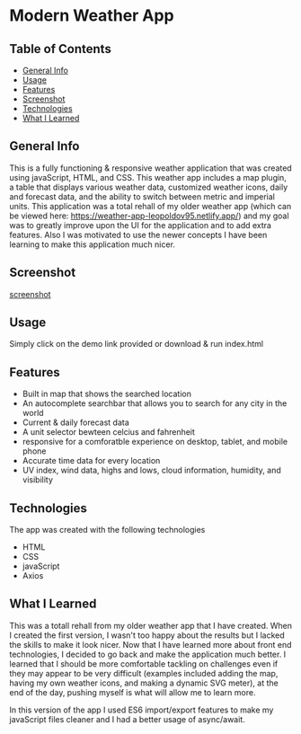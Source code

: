# Modern Weather App
## Table of Contents
* [General Info](#general-info)
* [Usage](#usage)
* [Features](#features)
* [Screenshot](#screenshot)
* [Technologies](#technologies)
* [What I Learned](#what-i-learned)


## General Info
This is a fully functioning & responsive weather application that was created using javaScript, HTML, and CSS. This weather app includes a map plugin, a table that displays various weather data, customized weather icons, daily and forecast data, and the ability to switch between metric and imperial units. This application was a total rehall of my older weather app (which can be viewed here: https://weather-app-leopoldov95.netlify.app/) and my goal was to greatly improve upon the UI for the application and to add extra features. Also I was motivated to use the newer concepts I have been learning to make this application much nicer.

## Screenshot
[screenshot](./screenshot.png?raw=true)

## Usage
Simply click on the demo link provided or download & run index.html

## Features
* Built in map that shows the searched location
* An autocomplete searchbar that allows you to search for any city in the world
* Current & daily forecast data
* A unit selector bewteen celcius and fahrenheit
* responsive for a comforatble experience on desktop, tablet, and mobile phone
* Accurate time data for every location
* UV index, wind data, highs and lows, cloud information, humidity, and visibility

## Technologies
The app was created with the following technologies
* HTML
* CSS
* javaScript
* Axios

## What I Learned
This was a totall rehall from my older weather app that I have created. When I created the first version, I wasn't too happy about the results but I lacked the skills to make it look nicer. Now that I have learned more about front end technologies, I decided to go back and make the application much better. I learned that I should be more comfortable tackling on challenges even if they may appear to be very difficult (examples included adding the map, having my own weather icons, and making a dynamic SVG meter), at the end of the day, pushing myself is what will allow me to learn more. 

In this version of the app I used ES6 import/export features to make my javaScript files cleaner and I had a better usage of async/await.
